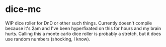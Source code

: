 # dice-mc

WIP dice roller for DnD or other such things. Currently doesn't compile because it's 2am and I've been hyperfixated on this for hours and my brain hurts.
Calling this a monte carlo dice roller is probably a stretch, but it does use random numbers (shocking, I know).
